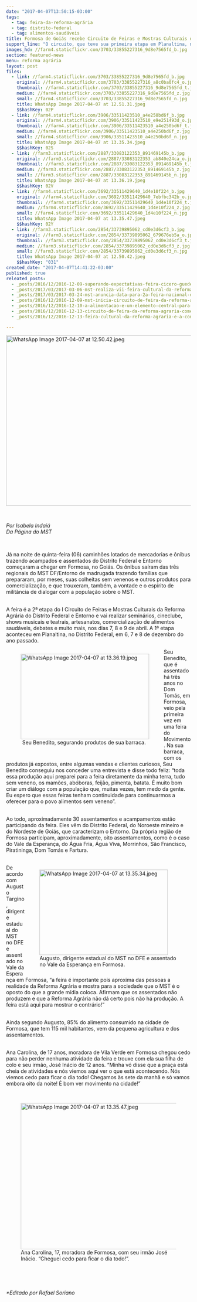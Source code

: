 ```yaml
---
date: "2017-04-07T13:50:15-03:00"
tags:
  - tag: feira-da-reforma-agrária
  - tag: distrito-federal
  - tag: alimentos-saudáveis
title: Formosa de Goiás recebe Circuito de Feiras e Mostras Culturais da Reforma Agrária do DFE
support_line: "O circuito, que teve sua primeira etapa em Planaltina, no Distrito Federal, agora ocupa o Goiás trazendo diálogo entre os Sem Terra e moradores da região."
images_hd: //farm4.staticflickr.com/3703/33855227316_9d8e7565fd_b.jpg
section: featured-news
menu: reforma agrária
layout: post
files:
  - link: //farm4.staticflickr.com/3703/33855227316_9d8e7565fd_b.jpg
    original: //farm4.staticflickr.com/3703/33855227316_a8c0ba0fc4_o.jpg
    thumbnail: //farm4.staticflickr.com/3703/33855227316_9d8e7565fd_t.jpg
    medium: //farm4.staticflickr.com/3703/33855227316_9d8e7565fd_z.jpg
    small: //farm4.staticflickr.com/3703/33855227316_9d8e7565fd_n.jpg
    title: WhatsApp Image 2017-04-07 at 12.51.31.jpeg
    $$hashKey: 02P
  - link: //farm4.staticflickr.com/3906/33511423510_a4e250bd6f_b.jpg
    original: //farm4.staticflickr.com/3906/33511423510_e9e251493d_o.jpg
    thumbnail: //farm4.staticflickr.com/3906/33511423510_a4e250bd6f_t.jpg
    medium: //farm4.staticflickr.com/3906/33511423510_a4e250bd6f_z.jpg
    small: //farm4.staticflickr.com/3906/33511423510_a4e250bd6f_n.jpg
    title: WhatsApp Image 2017-04-07 at 13.35.34.jpeg
    $$hashKey: 02S
  - link: //farm3.staticflickr.com/2887/33083122353_891469145b_b.jpg
    original: //farm3.staticflickr.com/2887/33083122353_ab840e24ca_o.jpg
    thumbnail: //farm3.staticflickr.com/2887/33083122353_891469145b_t.jpg
    medium: //farm3.staticflickr.com/2887/33083122353_891469145b_z.jpg
    small: //farm3.staticflickr.com/2887/33083122353_891469145b_n.jpg
    title: WhatsApp Image 2017-04-07 at 13.36.19.jpeg
    $$hashKey: 02V
  - link: //farm4.staticflickr.com/3692/33511429640_1d4e10f224_b.jpg
    original: //farm4.staticflickr.com/3692/33511429640_7ebfbc342b_o.jpg
    thumbnail: //farm4.staticflickr.com/3692/33511429640_1d4e10f224_t.jpg
    medium: //farm4.staticflickr.com/3692/33511429640_1d4e10f224_z.jpg
    small: //farm4.staticflickr.com/3692/33511429640_1d4e10f224_n.jpg
    title: WhatsApp Image 2017-04-07 at 13.35.47.jpeg
    $$hashKey: 02Y
  - link: //farm3.staticflickr.com/2854/33739895062_cd0e3d6cf3_b.jpg
    original: //farm3.staticflickr.com/2854/33739895062_679676eb5a_o.jpg
    thumbnail: //farm3.staticflickr.com/2854/33739895062_cd0e3d6cf3_t.jpg
    medium: //farm3.staticflickr.com/2854/33739895062_cd0e3d6cf3_z.jpg
    small: //farm3.staticflickr.com/2854/33739895062_cd0e3d6cf3_n.jpg
    title: WhatsApp Image 2017-04-07 at 12.50.42.jpeg
    $$hashKey: "031"
created_date: "2017-04-07T14:41:22-03:00"
published: true
releated_posts:
  - _posts/2016/12/2016-12-09-superando-expectativas-feira-cicero-guedes-comercializa-cerca-de-180-toneladas-de-alimentos.md
  - _posts/2017/03/2017-03-06-mst-realiza-vii-feira-cultural-da-reforma-agraria-no-ceara.md
  - _posts/2017/03/2017-03-24-mst-anuncia-data-para-2a-feira-nacional-da-reforma-agraria.md
  - _posts/2016/12/2016-12-09-mst-inicia-circuito-de-feira-da-reforma-agraria-no-df.md
  - _posts/2016/12/2016-12-10-a-alimentacao-e-um-elemento-central-para-integracao-do-campo-e-cidade-afirma-dirigente.md
  - _posts/2016/12/2016-12-13-circuito-de-feira-da-reforma-agraria-comercializa-mais-de-12-toneladas-de-alimentos-no-df.md
  - _posts/2016/12/2016-12-13-feira-cultural-da-reforma-agraria-e-a-construcao-do-poder-popular.md

---
```

<p><img alt="WhatsApp Image 2017-04-07 at 12.50.42.jpeg" height="465" src="//farm3.staticflickr.com/2854/33739895062_cd0e3d6cf3_b.jpg" width="700" /></p>

<p>&nbsp;</p>

<p><em>Por Isabela Indai&aacute;<br />
Da P&aacute;gina do MST</em></p>

<p>&nbsp;</p>

<p>J&aacute; na noite de quinta-feira (06) caminh&otilde;es lotados de mercadorias e &ocirc;nibus trazendo acampados e assentados do Distrito Federal e Entorno come&ccedil;aram a chegar em Formosa, no Goi&aacute;s. Os &ocirc;nibus sa&iacute;ram das tr&ecirc;s regionais do MST DF/Entorno de madrugada trazendo fam&iacute;lias que prepararam, por meses, suas colheitas sem venenos e outros produtos para comercializa&ccedil;&atilde;o, e que trouxeram, tamb&eacute;m, a vontade e o esp&iacute;rito de milit&acirc;ncia de dialogar com a popula&ccedil;&atilde;o sobre o MST.</p>

<p><br />
A feira &eacute; a 2&ordf; etapa do I Circuito de Feiras e Mostras Culturais da Reforma Agr&aacute;ria do Distrito Federal e Entorno e vai realizar semin&aacute;rios, cineclube, shows musicais e teatrais, artesanatos, comercializa&ccedil;&atilde;o de alimentos saud&aacute;veis, debates e muito mais, nos dias 7, 8 e 9 de abril. A 1&ordf; etapa aconteceu em Planaltina, no Distrito Federal, em 6, 7 e 8 de dezembro do ano passado.</p>

<figure class="image" style="float:left"><img alt="WhatsApp Image 2017-04-07 at 13.36.19.jpeg" height="233" src="//farm3.staticflickr.com/2887/33083122353_891469145b_b.jpg" width="350" />
<figcaption>&nbsp;Seu Benedito, segurando produtos de sua barraca.<br />
&nbsp;</figcaption>
</figure>

<p>Seu Benedito, que &eacute; assentado h&aacute; tr&ecirc;s anos no Dom Tom&aacute;s, em Formosa, veio pela primeira vez em uma feira do Movimento. Na sua barraca, com os produtos j&aacute; expostos, entre algumas vendas e clientes curiosos, Seu Benedito conseguiu nos conceder uma entrevista e disse todo feliz: &ldquo;toda essa produ&ccedil;&atilde;o aqui preparei para a feira diretamente da minha terra, tudo sem veneno, os mam&otilde;es, ab&oacute;boras, feij&atilde;o, pimenta, batata. &Eacute; muito bom criar um di&aacute;logo com a popula&ccedil;&atilde;o que, muitas vezes, tem medo da gente. Eu espero que essas feiras tenham continuidade para continuarmos a oferecer para o povo alimentos sem veneno&rdquo;.</p>

<p><br />
Ao todo, aproximadamente 30 assentamentos e acampamentos est&atilde;o participando da feira. Eles v&ecirc;m do Distrito Federal, do Noroeste mineiro e do Nordeste de Goi&aacute;s, que caracterizam o Entorno. Da pr&oacute;pria regi&atilde;o de Formosa participam, aproximadamente, oito assentamentos, como &eacute; o caso do Vale da Esperan&ccedil;a, do &Aacute;gua Fria, &Aacute;gua Viva, Morrinhos, S&atilde;o Francisco, Piratininga, Dom Tom&aacute;s e Fartura.&nbsp;<br />
&nbsp;</p>

<figure class="image" style="float:right"><img alt="WhatsApp Image 2017-04-07 at 13.35.34.jpeg" height="233" src="//farm4.staticflickr.com/3906/33511423510_a4e250bd6f_b.jpg" width="350" />
<figcaption>Augusto, dirigente estadual do MST no DFE e assentado<br />
no Vale da Esperan&ccedil;a em Formosa.</figcaption>
</figure>

<p>De acordo com Augusto Targino, dirigente estadual do MST no DFE e assentado no Vale da Esperan&ccedil;a em Formosa, &ldquo;a feira &eacute; importante pois aproxima das pessoas a realidade da Reforma Agr&aacute;ria e mostra para a sociedade que o MST &eacute; o oposto do que a grande m&iacute;dia coloca. Afirmam que os assentados n&atilde;o produzem e que a Reforma Agr&aacute;ria n&atilde;o d&aacute; certo pois n&atilde;o h&aacute; produ&ccedil;&atilde;o. A feira est&aacute; aqui para mostrar o contr&aacute;rio!&rdquo;</p>

<p><br />
Ainda segundo Augusto, 85% do alimento consumido na cidade de Formosa, que tem 115 mil habitantes, vem da pequena agricultura e dos assentamentos.</p>

<p><br />
Ana Carolina, de 17 anos, moradora de Vila Verde em Formosa chegou cedo para n&atilde;o perder nenhuma atividade da feira e trouxe com ela sua filha de colo e seu irm&atilde;o, Jos&eacute; In&aacute;cio de 12 anos. &ldquo;Minha v&oacute; disse que a pra&ccedil;a est&aacute; cheia de atividades e n&oacute;s viemos aqui ver o que est&aacute; acontecendo. N&oacute;s viemos cedo para ficar o dia todo! Chegamos &agrave;s sete da manh&atilde; e s&oacute; vamos embora oito da noite! &Eacute; bom ver movimento na cidade!&rdquo;</p>

<p>&nbsp;</p>

<figure class="image"><img alt="WhatsApp Image 2017-04-07 at 13.35.47.jpeg" height="399" src="//farm4.staticflickr.com/3692/33511429640_1d4e10f224_b.jpg" width="600" />
<figcaption>Ana Carolina, 17, moradora de Formosa, com seu irm&atilde;o Jos&eacute; In&aacute;cio. &ldquo;Cheguei cedo para ficar o dia todo!&rdquo;.</figcaption>
</figure>

<p>&nbsp;</p>

<p>&nbsp;</p>

<p><em>*Editado por Rafael Soriano</em><br />
&nbsp;</p>
